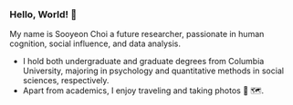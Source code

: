 ### Hello, World! 👋
My name is Sooyeon Choi a future researcher, passionate in human cognition, social influence, and data analysis.
- I hold both undergraduate and graduate degrees from Columbia University, majoring in psychology and quantitative methods in social sciences, respectively. 
- Apart from academics, I enjoy traveling and taking photos 📸 🗺.
<!--
**soochl/soochl** is a ✨ _special_ ✨ repository because its `README.md` (this file) appears on your GitHub profile.

Here are some ideas to get you started:

- 🔭 I’m currently working on ...
- 🌱 I’m currently learning ...
- 👯 I’m looking to collaborate on ...
- 🤔 I’m looking for help with ...
- 💬 Ask me about ...
- 📫 How to reach me: ...
- 😄 Pronouns: ...
- ⚡ Fun fact: ...
-->
